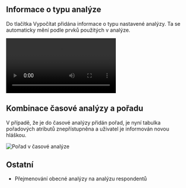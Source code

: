﻿---
categories: [kiwi]
layout: kiwi
---
## Informace o typu analýze
Do tlačítka Vypočítat přidána informace o typu nastavené analýzy. Ta se automaticky mění podle prvků použitých v analýze.

<video src="{{site.url}}/data/namethatanalysis.mp4" type="video/mp4" controls>Informace o typu analýzy</video>

## Kombinace časové analýzy a pořadu
V případě, že je do časové analýzy přidán pořad, je nyní tabulka pořadových atributů znepřístupněna a uživatel je informován novou hláškou.


![Pořad v časové analýze]({{site.url}}/data/poradvcasovce.PNG "Pořad v časové analýze")

## Ostatní
<ul>
<li>Přejmenování obecné analýzy na analýzu respondentů</li>
</ul>

